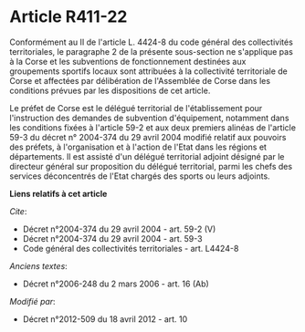 # Article R411-22

Conformément au II de l'article L. 4424-8 du code général des collectivités territoriales, le paragraphe 2 de la présente
sous-section ne s'applique pas à la Corse et les subventions de fonctionnement destinées aux groupements sportifs locaux sont
attribuées à la collectivité territoriale de Corse et affectées par délibération de l'Assemblée de Corse dans les conditions
prévues par les dispositions de cet article. 

Le préfet de Corse est le délégué territorial de l'établissement pour l'instruction des demandes de subvention d'équipement,
notamment dans les conditions fixées à l'article 59-2 et aux deux premiers alinéas de l'article 59-3 du décret n° 2004-374 du
29 avril 2004 modifié relatif aux pouvoirs des préfets, à l'organisation et à l'action de l'Etat dans les régions et
départements. Il est assisté d'un délégué territorial adjoint désigné par le directeur général sur proposition du délégué
territorial, parmi les chefs des services déconcentrés de l'Etat chargés des sports ou leurs adjoints.

**Liens relatifs à cet article**

_Cite_:

  - Décret n°2004-374 du 29 avril 2004 - art. 59-2 (V)
  - Décret n°2004-374 du 29 avril 2004 - art. 59-3
  - Code général des collectivités territoriales - art. L4424-8

_Anciens textes_:

  - Décret n°2006-248 du 2 mars 2006 - art. 16 (Ab)

_Modifié par_:

  - Décret n°2012-509 du 18 avril 2012 - art. 10
